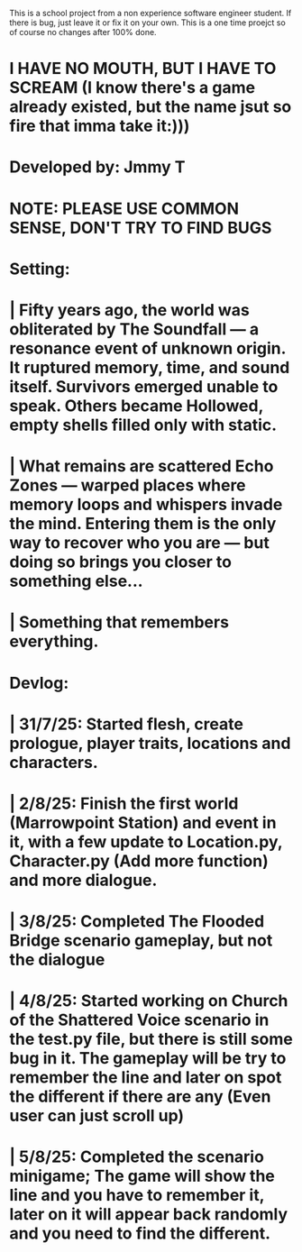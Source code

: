 This is a school project from a non experience software engineer student.
If there is bug, just leave it or fix it on your own.
This is a one time proejct so of course no changes after 100% done.

# I HAVE NO MOUTH, BUT I HAVE TO SCREAM (I know there's a game already existed, but the name jsut so fire that imma take it:)))
# Developed by: Jmmy T
# NOTE: PLEASE USE COMMON SENSE, DON'T TRY TO FIND BUGS
# Setting: 
# | Fifty years ago, the world was obliterated by The Soundfall — a resonance event of unknown origin. It ruptured memory, time, and sound itself. Survivors emerged unable to speak. Others became Hollowed, empty shells filled only with static.
# | What remains are scattered Echo Zones — warped places where memory loops and whispers invade the mind. Entering them is the only way to recover who you are — but doing so brings you closer to something else...
# | Something that remembers everything.
# Devlog:
# | 31/7/25: Started flesh, create prologue, player traits, locations and characters.
# | 2/8/25: Finish the first world (Marrowpoint Station) and event in it, with a few update to Location.py, Character.py (Add more function) and more dialogue.
# | 3/8/25: Completed The Flooded Bridge scenario gameplay, but not the dialogue
# | 4/8/25: Started working on Church of the Shattered Voice scenario in the test.py file, but there is still some bug in it. The gameplay will be try to remember the line and later on spot the different if there are any (Even user can just scroll up)
# | 5/8/25: Completed the scenario minigame; The game will show the line and you have to remember it, later on it will appear back randomly and you need to find the different.
